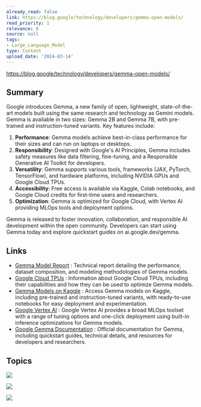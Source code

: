 ```yaml
---
already_read: false
link: https://blog.google/technology/developers/gemma-open-models/
read_priority: 1
relevance: 0
source: null
tags:
- Large_Language_Model
type: Content
upload_date: '2024-03-14'
---
```


https://blog.google/technology/developers/gemma-open-models/
## Summary

Google introduces Gemma, a new family of open, lightweight, state-of-the-art models built using the same research and technology as Gemini models. Gemma is available in two sizes: Gemma 2B and Gemma 7B, with pre-trained and instruction-tuned variants. Key features include:

1. **Performance**: Gemma models achieve best-in-class performance for their sizes and can run on laptops or desktops.
2. **Responsibility**: Designed with Google's AI Principles, Gemma includes safety measures like data filtering, fine-tuning, and a Responsible Generative AI Toolkit for developers.
3. **Versatility**: Gemma supports various tools, frameworks (JAX, PyTorch, TensorFlow), and hardware platforms, including NVIDIA GPUs and Google Cloud TPUs.
4. **Accessibility**: Free access is available via Kaggle, Colab notebooks, and Google Cloud credits for first-time users and researchers.
5. **Optimization**: Gemma is optimized for Google Cloud, with Vertex AI providing MLOps tools and deployment options.

Gemma is released to foster innovation, collaboration, and responsible AI development within the open community. Developers can start using Gemma today and explore quickstart guides on ai.google.dev/gemma.
## Links

- [Gemma Model Report](https://goo.gle/GemmaReport) : Technical report detailing the performance, dataset composition, and modeling methodologies of Gemma models.
- [Google Cloud TPUs](https://cloud.google.com/tpu) : Information about Google Cloud TPUs, including their capabilities and how they can be used to optimize Gemma models.
- [Gemma Models on Kaggle](https://www.kaggle.com/models/google/gemma) : Access Gemma models on Kaggle, including pre-trained and instruction-tuned variants, with ready-to-use notebooks for easy deployment and experimentation.
- [Google Vertex AI](https://console.cloud.google.com/vertex-ai/publishers/google/model-garden/335) : Google Vertex AI provides a broad MLOps toolset with a range of tuning options and one-click deployment using built-in inference optimizations for Gemma models.
- [Google Gemma Documentation](http://ai.google.dev/gemma) : Official documentation for Gemma, including quickstart guides, technical details, and resources for developers and researchers.

## Topics

![](topics/Model/Gemma)

![](topics/Concept/Responsible%20Generative%20AI%20Toolkit)

![](topics/Concept/Reinforcement%20Learning%20from%20Human%20Feedback%20RLHF)